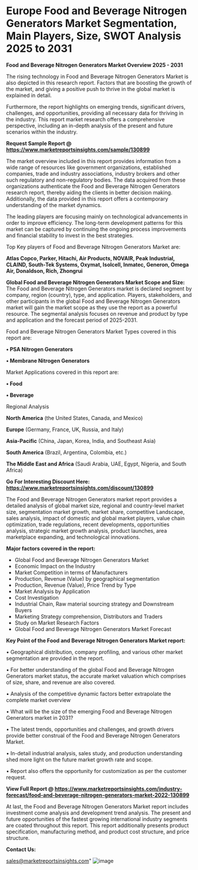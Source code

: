 # Europe Food and Beverage Nitrogen Generators Market Segmentation, Main Players, Size, SWOT Analysis 2025 to 2031

<Strong> Food and Beverage Nitrogen Generators Market Overview 2025 - 2031</strong>

The rising technology in Food and Beverage Nitrogen Generators Market is also depicted in this research report. Factors that are boosting the growth of the market, and giving a positive push to thrive in the global market is explained in detail.

Furthermore, the report highlights on emerging trends, significant drivers, challenges, and opportunities, providing all necessary data for thriving in the industry. This report market research offers a comprehensive perspective, including an in-depth analysis of the present and future scenarios within the industry.

<strong>Request Sample Report @ <a href=https://www.marketreportsinsights.com/sample/130899>https://www.marketreportsinsights.com/sample/130899</a></strong>

The market overview included in this report provides information from a wide range of resources like government organizations, established companies, trade and industry associations, industry brokers and other such regulatory and non-regulatory bodies. The data acquired from these organizations authenticate the Food and Beverage Nitrogen Generators research report, thereby aiding the clients in better decision making. Additionally, the data provided in this report offers a contemporary understanding of the market dynamics.

The leading players are focusing mainly on technological advancements in order to improve efficiency. The long-term development patterns for this market can be captured by continuing the ongoing process improvements and financial stability to invest in the best strategies.

Top Key players of Food and Beverage Nitrogen Generators Market are:

<strong>Atlas Copco, Parker, Hitachi, Air Products, NOVAIR, Peak Industrial, CLAIND, South-Tek Systems, Oxymat, Isolcell, Inmatec, Generon, Omega Air, Donaldson, Rich, Zhongrui</strong>

<strong><b>Global Food and Beverage Nitrogen Generators Market Scope and Size:</b></strong>
The Food and Beverage Nitrogen Generators market is declared segment by company, region (country), type, and application. Players, stakeholders, and other participants in the global Food and Beverage Nitrogen Generators market will gain the market scope as they use the report as a powerful resource. The segmental analysis focuses on revenue and product by type and application and the forecast period of 2025-2031.

Food and Beverage Nitrogen Generators Market Types covered in this report are:

<strong>• PSA Nitrogen Generators

• Membrane Nitrogen Generators</strong>

Market Applications covered in this report are:

<strong>• Food

• Beverage</strong> 

Regional Analysis

<strong>North America</strong> (the United States, Canada, and Mexico)

<strong>Europe</strong> (Germany, France, UK, Russia, and Italy)

<strong>Asia-Pacific</strong> (China, Japan, Korea, India, and Southeast Asia)

<strong>South America</strong> (Brazil, Argentina, Colombia, etc.)

<strong>The Middle East and Africa</strong> (Saudi Arabia, UAE, Egypt, Nigeria, and South Africa)

<strong>Go For Interesting Discount Here: <a href=https://www.marketreportsinsights.com/discount/130899>https://www.marketreportsinsights.com/discount/130899</a></strong>

The Food and Beverage Nitrogen Generators market report provides a detailed analysis of global market size, regional and country-level market size, segmentation market growth, market share, competitive Landscape, sales analysis, impact of domestic and global market players, value chain optimization, trade regulations, recent developments, opportunities analysis, strategic market growth analysis, product launches, area marketplace expanding, and technological innovations.

<strong><b>Major factors covered in the report:</b></strong>
<ul>
  <li>Global Food and Beverage Nitrogen Generators Market </li>
  <li>Economic Impact on the Industry</li>
  <li>Market Competition in terms of Manufacturers</li>
  <li>Production, Revenue (Value) by geographical segmentation</li>
  <li>Production, Revenue (Value), Price Trend by Type</li>
  <li>Market Analysis by Application</li>
  <li>Cost Investigation</li>
  <li>Industrial Chain, Raw material sourcing strategy and Downstream Buyers</li>
  <li>Marketing Strategy comprehension, Distributors and Traders</li>
  <li>Study on Market Research Factors</li>
  <li>Global Food and Beverage Nitrogen Generators Market Forecast</li>
</ul>

<strong><b>Key Point of the Food and Beverage Nitrogen Generators Market report:</b></strong>

• Geographical distribution, company profiling, and various other market segmentation are provided in the report.

• For better understanding of the global Food and Beverage Nitrogen Generators market status, the accurate market valuation which comprises of size, share, and revenue are also covered.

• Analysis of the competitive dynamic factors better extrapolate the complete market overview

• What will be the size of the emerging Food and Beverage Nitrogen Generators market in 2031?

• The latest trends, opportunities and challenges, and growth drivers provide better construal of the Food and Beverage Nitrogen Generators Market.

• In-detail industrial analysis, sales study, and production understanding shed more light on the future market growth rate and scope.

• Report also offers the opportunity for customization as per the customer request.

<strong><b>View Full Report @ <a href=https://www.marketreportsinsights.com/industry-forecast/food-and-beverage-nitrogen-generators-market-2022-130899>https://www.marketreportsinsights.com/industry-forecast/food-and-beverage-nitrogen-generators-market-2022-130899</a></b></strong>


At last, the Food and Beverage Nitrogen Generators Market report includes investment come analysis and development trend analysis. The present and future opportunities of the fastest growing international industry segments are coated throughout this report. This report additionally presents product specification, manufacturing method, and product cost structure, and price structure.

<strong>Contact Us:</strong>

sales@marketreportsinsights.com"
![image](https://github.com/user-attachments/assets/ff7c6a13-6571-4645-a839-a6c35a136cad)
